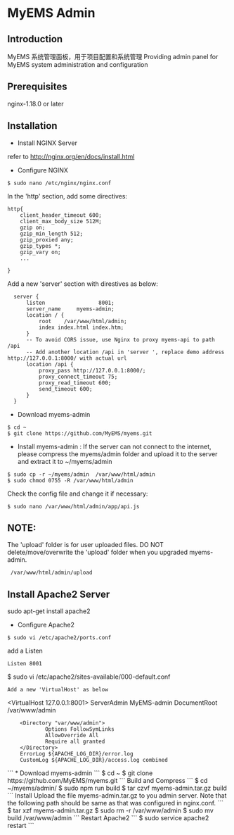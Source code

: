 # MyEMS Admin

## Introduction
MyEMS 系统管理面板，用于项目配置和系统管理
Providing admin panel  for MyEMS system administration and configuration

## Prerequisites
nginx-1.18.0 or later


## Installation

* Install NGINX  Server

refer to http://nginx.org/en/docs/install.html

* Configure NGINX
```
$ sudo nano /etc/nginx/nginx.conf
```
In the 'http' section, add some directives:
```
http{
    client_header_timeout 600;
    client_max_body_size 512M;
    gzip on;
    gzip_min_length 512;
    gzip_proxied any;
    gzip_types *;
    gzip_vary on;
    ...

}
```

Add a new 'server' section with direstives as below:
```
  server {
      listen                 8001;
      server_name     myems-admin;
      location / {
          root    /var/www/html/admin;
          index index.html index.htm;
      }
      -- To avoid CORS issue, use Nginx to proxy myems-api to path /api 
      -- Add another location /api in 'server ', replace demo address http://127.0.0.1:8000/ with actual url
      location /api {
          proxy_pass http://127.0.0.1:8000/;
          proxy_connect_timeout 75;
          proxy_read_timeout 600;
          send_timeout 600;
      }
  }
```

* Download myems-admin
```
$ cd ~
$ git clone https://github.com/MyEMS/myems.git
```

* Install myems-admin :
  If the server can not connect to the internet, please compress the myems/admin folder and upload it to the server and extract it to ~/myems/admin
```
$ sudo cp -r ~/myems/admin  /var/www/html/admin
$ sudo chmod 0755 -R /var/www/html/admin
```
  Check the config file and change it if necessary:
```
$ sudo nano /var/www/html/admin/app/api.js
```

## NOTE:
The 'upload' folder is for user uploaded files. DO NOT delete/move/overwrite the 'upload' folder when you upgraded myems-admin.
```
 /var/www/html/admin/upload
```


## Install Apache2 Server
sudo apt-get install apache2

* Configure Apache2
```
$ sudo vi /etc/apache2/ports.conf
```
add a Listen
```
Listen 8001
```
$ sudo vi /etc/apache2/sites-available/000-default.conf
```
Add a new 'VirtualHost' as below
```
<VirtualHost 127.0.0.1:8001>
        ServerAdmin MyEMS-admin
        DocumentRoot /var/www/admin
        
        <Directory "var/www/admin">
                Options FollowSymLinks
                AllowOverride All
                Require all granted
        </Directory>
        ErrorLog ${APACHE_LOG_DIR}/error.log
        CustomLog ${APACHE_LOG_DIR}/access.log combined
</VirtualHost>
```
* Download myems-admin
```
$ cd ~
$ git clone https://github.com/MyEMS/myems.git
```
Build and Compress
```
$ cd ~/myems/admin/
$ sudo npm run build
$ tar czvf myems-admin.tar.gz build
```
Install Upload the file myems-admin.tar.gz to you admin server. Note that the following path should be same as that was configured in nginx.conf.
```
$ tar xzf myems-admin.tar.gz
$ sudo rm -r /var/www/admin
$ sudo mv build  /var/www/admin
```
Restart Apache2
```
$ sudo service apache2 restart
```